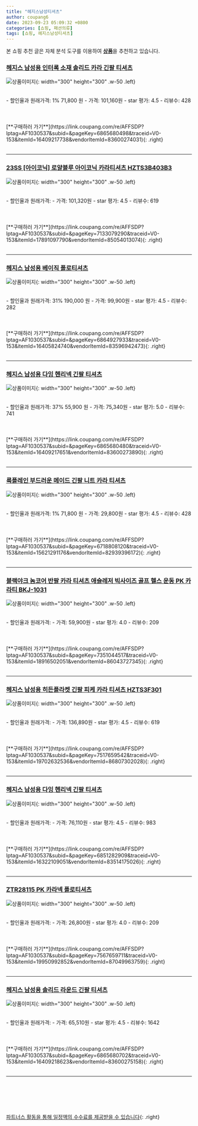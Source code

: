 ```yaml
---
title: "헤지스남성티셔츠"
author: coupang6
date: 2023-09-23 05:09:32 +0800
categories: [쇼핑, 패션의류]
tags: [쇼핑, 헤지스남성티셔츠]
---
```


본 쇼핑 추천 글은 자체 분석 도구를 이용하여 [**상품**](https://link.coupang.com/a/bao1ui)을 추천하고 있습니다.

### [헤지스 남성용 인터록 소재 솔리드 카라 긴팔 티셔츠](https://link.coupang.com/re/AFFSDP?lptag=AF1030537&subid=&pageKey=6865680498&traceid=V0-153&itemId=16409217738&vendorItemId=83600274031)

![상품이미지](https://thumbnail7.coupangcdn.com/thumbnails/remote/230x230ex/image/retail/images/2022/10/24/15/6/9588efdf-a069-4210-afd5-0f921fc10607.jpg){: width="300" height="300" .w-50 .left}


<br>
- 할인율과 원래가격: 1%  71,800   원
- 가격: 101,160원
- star 평가: 4.5
- 리뷰수: 428
<br>
<br>
<br>
<br>
[**구매하러 가기**](https://link.coupang.com/re/AFFSDP?lptag=AF1030537&subid=&pageKey=6865680498&traceid=V0-153&itemId=16409217738&vendorItemId=83600274031){: .right}
<br>
<br>

---

### [23SS [아이코닉] 로얄블루 아이코닉 카라티셔츠 HZTS3B403B3](https://link.coupang.com/re/AFFSDP?lptag=AF1030537&subid=&pageKey=7133079290&traceid=V0-153&itemId=17891097790&vendorItemId=85054013074)

![상품이미지](https://thumbnail8.coupangcdn.com/thumbnails/remote/230x230ex/image/vendor_inventory/c24c/d2b494817c64f3a1b0dd652fd538cf7aa2e7a75ee23a021ca5112337d351.jpg){: width="300" height="300" .w-50 .left}


<br>
- 할인율과 원래가격: 
- 가격: 101,320원
- star 평가: 4.5
- 리뷰수: 619
<br>
<br>
<br>
<br>
[**구매하러 가기**](https://link.coupang.com/re/AFFSDP?lptag=AF1030537&subid=&pageKey=7133079290&traceid=V0-153&itemId=17891097790&vendorItemId=85054013074){: .right}
<br>
<br>

---

### [헤지스 남성용 베이직 폴로티셔츠](https://link.coupang.com/re/AFFSDP?lptag=AF1030537&subid=&pageKey=6864927933&traceid=V0-153&itemId=16405824740&vendorItemId=83596942473)

![상품이미지](https://thumbnail6.coupangcdn.com/thumbnails/remote/230x230ex/image/retail/images/2022/10/24/9/9/54c86508-42b7-4a59-8e71-17af0be2d037.jpg){: width="300" height="300" .w-50 .left}


<br>
- 할인율과 원래가격: 31%  190,000   원
- 가격: 99,900원
- star 평가: 4.5
- 리뷰수: 282
<br>
<br>
<br>
<br>
[**구매하러 가기**](https://link.coupang.com/re/AFFSDP?lptag=AF1030537&subid=&pageKey=6864927933&traceid=V0-153&itemId=16405824740&vendorItemId=83596942473){: .right}
<br>
<br>

---

### [헤지스 남성용 다잉 헨리넥 긴팔 티셔츠](https://link.coupang.com/re/AFFSDP?lptag=AF1030537&subid=&pageKey=6865680480&traceid=V0-153&itemId=16409217651&vendorItemId=83600273890)

![상품이미지](https://thumbnail8.coupangcdn.com/thumbnails/remote/230x230ex/image/retail/images/2022/10/24/15/1/ab9d197b-1dbd-46cf-a5b9-717cfe1c8239.jpg){: width="300" height="300" .w-50 .left}


<br>
- 할인율과 원래가격: 37%  55,900   원
- 가격: 75,340원
- star 평가: 5.0
- 리뷰수: 741
<br>
<br>
<br>
<br>
[**구매하러 가기**](https://link.coupang.com/re/AFFSDP?lptag=AF1030537&subid=&pageKey=6865680480&traceid=V0-153&itemId=16409217651&vendorItemId=83600273890){: .right}
<br>
<br>

---

### [룩플레인 부드러운 메이드 긴팔 니트 카라 티셔츠](https://link.coupang.com/re/AFFSDP?lptag=AF1030537&subid=&pageKey=6718808120&traceid=V0-153&itemId=15621291176&vendorItemId=82939396172)

![상품이미지](https://thumbnail7.coupangcdn.com/thumbnails/remote/230x230ex/image/vendor_inventory/776c/fe486aa13176d7bf80dda0091bbee92ca70338a97bc0ba4d5a8a5a8d549e.jpg){: width="300" height="300" .w-50 .left}


<br>
- 할인율과 원래가격: 1%  71,800   원
- 가격: 29,800원
- star 평가: 4.5
- 리뷰수: 428
<br>
<br>
<br>
<br>
[**구매하러 가기**](https://link.coupang.com/re/AFFSDP?lptag=AF1030537&subid=&pageKey=6718808120&traceid=V0-153&itemId=15621291176&vendorItemId=82939396172){: .right}
<br>
<br>

---

### [블랙야크 놈코어 반팔 카라 티셔츠 애슬레저 빅사이즈 골프 헬스 운동 PK 카라티 BKJ-1031](https://link.coupang.com/re/AFFSDP?lptag=AF1030537&subid=&pageKey=7351044517&traceid=V0-153&itemId=18916502051&vendorItemId=86043727345)

![상품이미지](https://thumbnail7.coupangcdn.com/thumbnails/remote/230x230ex/image/vendor_inventory/b96f/255b03485d5c43d3f4e86f1f30a0345b8ee96baf5d1bab1cfac8e740a509.jpg){: width="300" height="300" .w-50 .left}


<br>
- 할인율과 원래가격: 
- 가격: 59,900원
- star 평가: 4.0
- 리뷰수: 209
<br>
<br>
<br>
<br>
[**구매하러 가기**](https://link.coupang.com/re/AFFSDP?lptag=AF1030537&subid=&pageKey=7351044517&traceid=V0-153&itemId=18916502051&vendorItemId=86043727345){: .right}
<br>
<br>

---

### [헤지스 남성용 히든플라켓 긴팔 피케 카라 티셔츠 HZTS3F301](https://link.coupang.com/re/AFFSDP?lptag=AF1030537&subid=&pageKey=7517659542&traceid=V0-153&itemId=19702632536&vendorItemId=86807302028)

![상품이미지](https://thumbnail7.coupangcdn.com/thumbnails/remote/230x230ex/image/retail/images/2023/08/07/12/8/151713ec-c87a-4e57-852b-12f9357142b3.jpg){: width="300" height="300" .w-50 .left}


<br>
- 할인율과 원래가격: 
- 가격: 136,890원
- star 평가: 4.5
- 리뷰수: 619
<br>
<br>
<br>
<br>
[**구매하러 가기**](https://link.coupang.com/re/AFFSDP?lptag=AF1030537&subid=&pageKey=7517659542&traceid=V0-153&itemId=19702632536&vendorItemId=86807302028){: .right}
<br>
<br>

---

### [헤지스 남성용 다잉 헨리넥 긴팔 티셔츠](https://link.coupang.com/re/AFFSDP?lptag=AF1030537&subid=&pageKey=6851282909&traceid=V0-153&itemId=16322109051&vendorItemId=83514175026)

![상품이미지](https://thumbnail8.coupangcdn.com/thumbnails/remote/230x230ex/image/retail/images/2022/10/18/17/3/c3a51522-1c43-4f0e-9ae6-703348b26223.jpg){: width="300" height="300" .w-50 .left}


<br>
- 할인율과 원래가격: 
- 가격: 76,110원
- star 평가: 4.5
- 리뷰수: 983
<br>
<br>
<br>
<br>
[**구매하러 가기**](https://link.coupang.com/re/AFFSDP?lptag=AF1030537&subid=&pageKey=6851282909&traceid=V0-153&itemId=16322109051&vendorItemId=83514175026){: .right}
<br>
<br>

---

### [ZTR28115 PK 카라넥 폴로티셔츠](https://link.coupang.com/re/AFFSDP?lptag=AF1030537&subid=&pageKey=7567659711&traceid=V0-153&itemId=19950992852&vendorItemId=87049963759)

![상품이미지](https://thumbnail8.coupangcdn.com/thumbnails/remote/230x230ex/image/vendor_inventory/2efb/5a940521886ea2f6c22a0e8303bb222ad48d7b84e9cc641c053203d134c8.jpg){: width="300" height="300" .w-50 .left}


<br>
- 할인율과 원래가격: 
- 가격: 26,800원
- star 평가: 4.0
- 리뷰수: 209
<br>
<br>
<br>
<br>
[**구매하러 가기**](https://link.coupang.com/re/AFFSDP?lptag=AF1030537&subid=&pageKey=7567659711&traceid=V0-153&itemId=19950992852&vendorItemId=87049963759){: .right}
<br>
<br>

---

### [헤지스 남성용 솔리드 라운드 긴팔 티셔츠](https://link.coupang.com/re/AFFSDP?lptag=AF1030537&subid=&pageKey=6865680702&traceid=V0-153&itemId=16409218623&vendorItemId=83600275158)

![상품이미지](https://thumbnail6.coupangcdn.com/thumbnails/remote/230x230ex/image/retail/images/2022/10/24/15/5/d5139d53-e9f7-41db-be31-5951a80aff6f.jpg){: width="300" height="300" .w-50 .left}


<br>
- 할인율과 원래가격: 
- 가격: 65,510원
- star 평가: 4.5
- 리뷰수: 1642
<br>
<br>
<br>
<br>
[**구매하러 가기**](https://link.coupang.com/re/AFFSDP?lptag=AF1030537&subid=&pageKey=6865680702&traceid=V0-153&itemId=16409218623&vendorItemId=83600275158){: .right}
<br>
<br>

---
<br><br><br><br><br> [파트너스 활동을 통해 일정액의 수수료를 제공받을 수 있습니다](https://link.coupang.com/a/bao1ui){: .right}